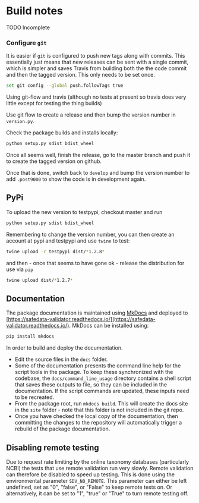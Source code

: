 # Build notes

TODO Incomplete

### Configure `git`

It is easier if `git` is configured to push new tags along with commits. This
essentially just means that new releases can be sent with a single commit, which
is simpler and saves Travis from building both the the code commit and then the
tagged version. This only needs to be set once.

```sh
set git config --global push.followTags true
```

Using git-flow and travis (although no tests at present so travis does very
little except for testing the thing builds)

Use git flow to create a release and then bump the version number in
`version.py`.

Check the package builds and installs locally:

```sh
python setup.py sdist bdist_wheel
```

Once all seems well,  finish the release, go to the master branch and push it to
create the tagged version on github.

Once that is done, switch back to `develop` and bump the version number to add
`.post9000` to show the code is in development again.

## PyPi

To upload the new version to testpypi, checkout master and run

```sh
python setup.py sdist bdist_wheel
```

Remembering to change the version number, you can then create an account at pypi
and testpypi and use `twine` to test:

```sh
twine upload -r testpypi dist/*1.2.8*
```

and then - once that seems to have gone ok - release the distribution for use
via `pip`

```sh
twine upload dist/*1.2.7*
```

## Documentation

The package documentation is maintained using [MkDocs](https://www.mkdocs.org/)
and deployed to
[https://safedata-validator.readthedocs.io/](https://safedata-validator.readthedocs.io/).
MkDocs can be installed using:

```sh
pip install mkdocs
```

In order to build and deploy the documentation.

* Edit the source files in the `docs` folder.
* Some of the documentation presents the command line help for the script tools
  in the package. To keep these synchronized with the codebase, the
  `docs/command_line_usage` directory contains a shell script that saves these
  outputs to file, so they can be included in the documentation. If the script
  commands are updated, these inputs need to be recreated.
* From the package root, run `mkdocs build`. This will create the docs site in
  the `site` folder - note that this folder is not included in the git repo.
* Once you have checked the local copy of the documentation, then committing the
  changes to the repository will automatically trigger a rebuild of the package
  documentation.

## Disabling remote testing

Due to request rate limiting by the online taxonomy databases (particularly NCBI)
the tests that use remote validation run very slowly. Remote validation can therefore
be disabled to speed up testing. This is done using the environmental parameter
`SDV_NO_REMOTE`. This parameter can either be left undefined, set as "0", "false",
or "False" to keep remote tests on. Or alternatively, it can be set to "1", "true"
or "True" to turn remote testing off.
